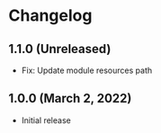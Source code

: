 Changelog
=========

1.1.0 (Unreleased)
-------------------------
- Fix: Update module resources path

1.0.0 (March 2, 2022)
---------------------
- Initial release

